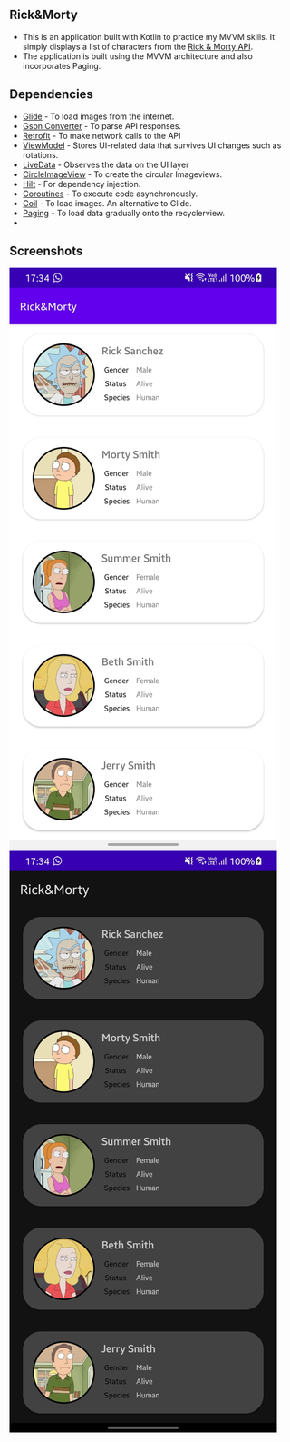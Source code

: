 ## Rick&Morty

- This is an application built with Kotlin to practice my MVVM skills. It simply displays a list of characters from the [Rick & Morty API](https://rickandmortyapi.com/documentation/).
- The application is built using the MVVM architecture and also incorporates Paging.
## Dependencies
- [Glide](https://github.com/bumptech/glide) - To load images from the internet.
- [Gson Converter](https://github.com/square/retrofit/tree/master/retrofit-converters/gson) - To parse API responses.
- [Retrofit](https://square.github.io/retrofit/) - To make network calls to the API
- [ViewModel](https://developer.android.com/jetpack/androidx/releases/lifecycle) - Stores UI-related data that survives UI changes such as rotations.
- [LiveData](https://developer.android.com/jetpack/androidx/releases/lifecycle) - Observes the data on the UI layer
- [CircleImageView](https://github.com/hdodenhof/CircleImageView) - To create the circular Imageviews.
- [Hilt](https://developer.android.com/training/dependency-injection/hilt-android) - For dependency injection.
- [Coroutines](https://developer.android.com/kotlin/coroutines) - To execute code asynchronously.
- [Coil](https://coil-kt.github.io/coil/) - To load images. An alternative to Glide.
- [Paging](https://developer.android.com/jetpack/androidx/releases/paging) - To load data gradually onto the recyclerview.
-
## Screenshots
![Dark](Images/day.jpg)
![Light](Images/night.jpg)
